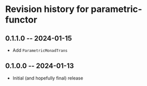 # Revision history for parametric-functor

## 0.1.1.0 -- 2024-01-15

* Add `ParametricMonadTrans`

## 0.1.0.0 -- 2024-01-13

* Initial (and hopefully final) release
